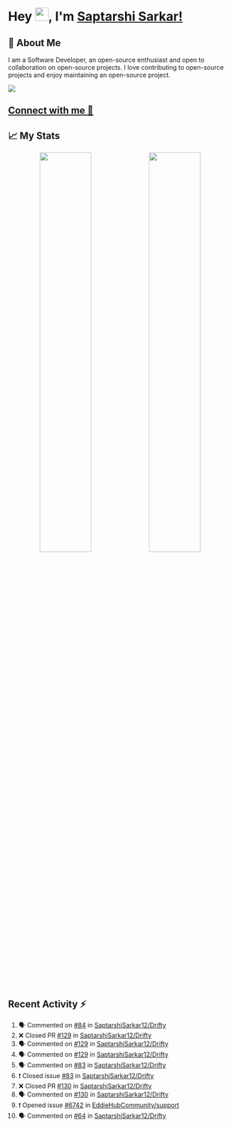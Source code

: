 # Hey <img src="https://github.com/TheDudeThatCode/TheDudeThatCode/blob/master/Assets/Hi.gif" width="30">, I'm [Saptarshi Sarkar!](https://bio.link/saptarshi) 

## 🚀 About Me
I am a Software Developer, an open-source enthusiast and open to collaboration on open-source projects. 
I love contributing to open-source projects and enjoy maintaining an open-source project.

![](https://visitor-badge.laobi.icu/badge?page_id=saptarshisarkar12.saptarshisarkar12)

## [Connect with me 💬](https://bio.link/saptarshi) 

## 📈 My Stats
<p align="center">	
  <img width="48%" src="https://github-readme-stats.vercel.app/api?username=saptarshisarkar12&show_icons=true&theme=tokyonight" />
  <img width="48%" src="https://github-readme-streak-stats.herokuapp.com/?user=saptarshisarkar12&theme=tokyonight" />
</p>

## Recent Activity :zap:
<!--START_SECTION:activity-->
1. 🗣 Commented on [#84](https://github.com/SaptarshiSarkar12/Drifty/issues/84) in [SaptarshiSarkar12/Drifty](https://github.com/SaptarshiSarkar12/Drifty)
2. ❌ Closed PR [#129](https://github.com/SaptarshiSarkar12/Drifty/pull/129) in [SaptarshiSarkar12/Drifty](https://github.com/SaptarshiSarkar12/Drifty)
3. 🗣 Commented on [#129](https://github.com/SaptarshiSarkar12/Drifty/issues/129) in [SaptarshiSarkar12/Drifty](https://github.com/SaptarshiSarkar12/Drifty)
4. 🗣 Commented on [#129](https://github.com/SaptarshiSarkar12/Drifty/issues/129) in [SaptarshiSarkar12/Drifty](https://github.com/SaptarshiSarkar12/Drifty)
5. 🗣 Commented on [#83](https://github.com/SaptarshiSarkar12/Drifty/issues/83) in [SaptarshiSarkar12/Drifty](https://github.com/SaptarshiSarkar12/Drifty)
6. ❗️ Closed issue [#83](https://github.com/SaptarshiSarkar12/Drifty/issues/83) in [SaptarshiSarkar12/Drifty](https://github.com/SaptarshiSarkar12/Drifty)
7. ❌ Closed PR [#130](https://github.com/SaptarshiSarkar12/Drifty/pull/130) in [SaptarshiSarkar12/Drifty](https://github.com/SaptarshiSarkar12/Drifty)
8. 🗣 Commented on [#130](https://github.com/SaptarshiSarkar12/Drifty/issues/130) in [SaptarshiSarkar12/Drifty](https://github.com/SaptarshiSarkar12/Drifty)
9. ❗️ Opened issue [#6742](https://github.com/EddieHubCommunity/support/issues/6742) in [EddieHubCommunity/support](https://github.com/EddieHubCommunity/support)
10. 🗣 Commented on [#64](https://github.com/SaptarshiSarkar12/Drifty/issues/64) in [SaptarshiSarkar12/Drifty](https://github.com/SaptarshiSarkar12/Drifty)
<!--END_SECTION:activity-->
